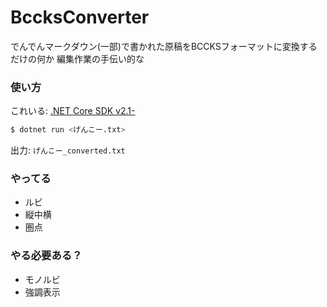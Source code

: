 # BccksConverter

でんでんマークダウン(一部)で書かれた原稿をBCCKSフォーマットに変換するだけの何か
編集作業の手伝い的な

### 使い方

これいる: [.NET Core SDK v2.1-](https://dot.net)

```sh
$ dotnet run <げんこー.txt>
```

出力:
`げんこー_converted.txt`

### やってる

* ルビ
* 縦中横
* 圏点

### やる必要ある？

* モノルビ
* 強調表示
